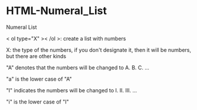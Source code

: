 # HTML-Numeral_List
Numeral List

< ol type="X" >< /ol >: create a list with numbers

X: the type of the numbers, if you don't designate it, then it will be numbers, but there are other kinds

"A" denotes that the numbers will be changed to A. B. C. ...

"a" is the lower case of "A"

"I" indicates the numbers will be changed to I. II. III. ...

"i" is the lower case of "I"
